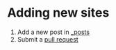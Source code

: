 # Adding new sites

1. Add a new post in [_posts][_posts]
2. Submit a [pull request][pr]

[_posts]: https://github.com/clayallsopp/bootstrap-buttons/tree/master/_posts

[pr]: https://github.com/clayallsopp/bootstrap-buttons/pulls